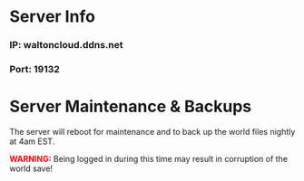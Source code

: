 # Server Info

### IP: waltoncloud.ddns.net
### Port: 19132

# Server Maintenance & Backups
The server will reboot for maintenance and to back up the world files nightly at 4am EST.

<span style="color:red">**WARNING:**</span> Being logged in during this time may result in corruption of the world save!
